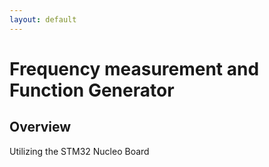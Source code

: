 ```yaml
---
layout: default
---
```


# Frequency measurement and Function Generator

## Overview

Utilizing the STM32 Nucleo Board
